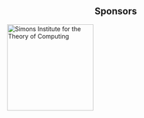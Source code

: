 <h2 style="text-align:center"> Sponsors </h2>

<div class="row">
  <div class="column">
    <a href="https://simons.berkeley.edu/" target="_blank"><img border="0" alt="Simons Institute for the Theory of Computing" src="{{site.baseurl}}/assets/img/simons-institute.png" height="200">
    </a>
  </div>
</div>


